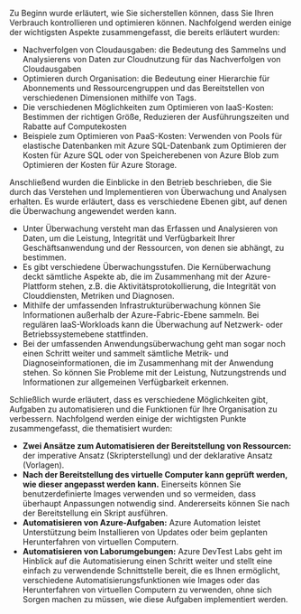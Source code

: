 Zu Beginn wurde erläutert, wie Sie sicherstellen können, dass Sie Ihren Verbrauch kontrollieren und optimieren können. Nachfolgend werden einige der wichtigsten Aspekte zusammengefasst, die bereits erläutert wurden:

- Nachverfolgen von Cloudausgaben: die Bedeutung des Sammelns und Analysierens von Daten zur Cloudnutzung für das Nachverfolgen von Cloudausgaben
- Optimieren durch Organisation: die Bedeutung einer Hierarchie für Abonnements und Ressourcengruppen und das Bereitstellen von verschiedenen Dimensionen mithilfe von Tags.
- Die verschiedenen Möglichkeiten zum Optimieren von IaaS-Kosten: Bestimmen der richtigen Größe, Reduzieren der Ausführungszeiten und Rabatte auf Computekosten
- Beispiele zum Optimieren von PaaS-Kosten: Verwenden von Pools für elastische Datenbanken mit Azure SQL-Datenbank zum Optimieren der Kosten für Azure SQL oder von Speicherebenen von Azure Blob zum Optimieren der Kosten für Azure Storage.

Anschließend wurden die Einblicke in den Betrieb beschrieben, die Sie durch das Verstehen und Implementieren von Überwachung und Analysen erhalten. Es wurde erläutert, dass es verschiedene Ebenen gibt, auf denen die Überwachung angewendet werden kann.

- Unter Überwachung versteht man das Erfassen und Analysieren von Daten, um die Leistung, Integrität und Verfügbarkeit Ihrer Geschäftsanwendung und der Ressourcen, von denen sie abhängt, zu bestimmen.
- Es gibt verschiedene Überwachungsstufen. Die Kernüberwachung deckt sämtliche Aspekte ab, die im Zusammenhang mit der Azure-Plattform stehen, z.B. die Aktivitätsprotokollierung, die Integrität von Clouddiensten, Metriken und Diagnosen.
- Mithilfe der umfassenden Infrastrukturüberwachung können Sie Informationen außerhalb der Azure-Fabric-Ebene sammeln. Bei regulären IaaS-Workloads kann die Überwachung auf Netzwerk- oder Betriebssystemebene stattfinden.
- Bei der umfassenden Anwendungsüberwachung geht man sogar noch einen Schritt weiter und sammelt sämtliche Metrik- und Diagnoseinformationen, die im Zusammenhang mit der Anwendung stehen. So können Sie Probleme mit der Leistung, Nutzungstrends und Informationen zur allgemeinen Verfügbarkeit erkennen.

Schließlich wurde erläutert, dass es verschiedene Möglichkeiten gibt, Aufgaben zu automatisieren und die Funktionen für Ihre Organisation zu verbessern. Nachfolgend werden einige der wichtigsten Punkte zusammengefasst, die thematisiert wurden:

- **Zwei Ansätze zum Automatisieren der Bereitstellung von Ressourcen:** der imperative Ansatz (Skripterstellung) und der deklarative Ansatz (Vorlagen).
- **Nach der Bereitstellung des virtuelle Computer kann geprüft werden, wie dieser angepasst werden kann.** Einerseits können Sie benutzerdefinierte Images verwenden und so vermeiden, dass überhaupt Anpassungen notwendig sind. Andererseits können Sie nach der Bereitstellung ein Skript ausführen.
- **Automatisieren von Azure-Aufgaben:** Azure Automation leistet Unterstützung beim Installieren von Updates oder beim geplanten Herunterfahren von virtuellen Computern.
- **Automatisieren von Laborumgebungen:** Azure DevTest Labs geht im Hinblick auf die Automatisierung einen Schritt weiter und stellt eine einfach zu verwendende Schnittstelle bereit, die es Ihnen ermöglicht, verschiedene Automatisierungsfunktionen wie Images oder das Herunterfahren von virtuellen Computern zu verwenden, ohne sich Sorgen machen zu müssen, wie diese Aufgaben implementiert werden.
